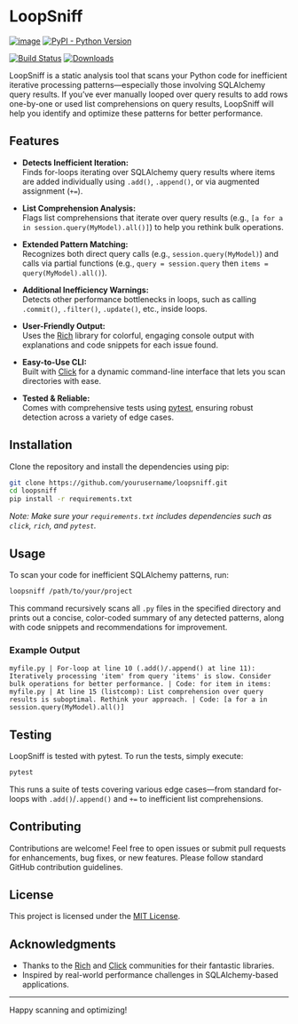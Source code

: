 # LoopSniff

[![image](https://img.shields.io/pypi/v/loopsniff.svg)](https://pypi.org/project/loopsniff/)
[![PyPI - Python Version](https://img.shields.io/pypi/pyversions/loopsniff)](https://pypi.org/project/loopsniff/)

[![Build Status](https://travis-ci.com/jiri-otoupal/loopsniff.svg?branch=master)](https://travis-ci.com/github/jiri-otoupal/loopsniff)
[![Downloads](https://pepy.tech/badge/loopsniff)](https://pepy.tech/project/loopsniff)

LoopSniff is a static analysis tool that scans your Python code for inefficient iterative processing patterns—especially those involving SQLAlchemy query results. If you’ve ever manually looped over query results to add rows one-by-one or used list comprehensions on query results, LoopSniff will help you identify and optimize these patterns for better performance.

## Features

- **Detects Inefficient Iteration:**  
  Finds for-loops iterating over SQLAlchemy query results where items are added individually using `.add()`, `.append()`, or via augmented assignment (`+=`).

- **List Comprehension Analysis:**  
  Flags list comprehensions that iterate over query results (e.g., `[a for a in session.query(MyModel).all()]`) to help you rethink bulk operations.

- **Extended Pattern Matching:**  
  Recognizes both direct query calls (e.g., `session.query(MyModel)`) and calls via partial functions (e.g., `query = session.query` then `items = query(MyModel).all()`).

- **Additional Inefficiency Warnings:**  
  Detects other performance bottlenecks in loops, such as calling `.commit()`, `.filter()`, `.update()`, etc., inside loops.

- **User-Friendly Output:**  
  Uses the [Rich](https://github.com/Textualize/rich) library for colorful, engaging console output with explanations and code snippets for each issue found.

- **Easy-to-Use CLI:**  
  Built with [Click](https://click.palletsprojects.com/) for a dynamic command-line interface that lets you scan directories with ease.

- **Tested & Reliable:**  
  Comes with comprehensive tests using [pytest](https://docs.pytest.org/), ensuring robust detection across a variety of edge cases.

## Installation

Clone the repository and install the dependencies using pip:

```bash
git clone https://github.com/yourusername/loopsniff.git
cd loopsniff
pip install -r requirements.txt
```

*Note: Make sure your `requirements.txt` includes dependencies such as `click`, `rich`, and `pytest`.*

## Usage

To scan your code for inefficient SQLAlchemy patterns, run:

```bash
loopsniff /path/to/your/project
```

This command recursively scans all `.py` files in the specified directory and prints out a concise, color-coded summary of any detected patterns, along with code snippets and recommendations for improvement.

### Example Output

```
myfile.py | For-loop at line 10 (.add()/.append() at line 11): Iteratively processing 'item' from query 'items' is slow. Consider bulk operations for better performance. | Code: for item in items:
myfile.py | At line 15 (listcomp): List comprehension over query results is suboptimal. Rethink your approach. | Code: [a for a in session.query(MyModel).all()]
```

## Testing

LoopSniff is tested with pytest. To run the tests, simply execute:

```bash
pytest
```

This runs a suite of tests covering various edge cases—from standard for-loops with `.add()`/`.append()` and `+=` to inefficient list comprehensions.

## Contributing

Contributions are welcome! Feel free to open issues or submit pull requests for enhancements, bug fixes, or new features. Please follow standard GitHub contribution guidelines.

## License

This project is licensed under the [MIT License](LICENSE).

## Acknowledgments

- Thanks to the [Rich](https://github.com/Textualize/rich) and [Click](https://click.palletsprojects.com/) communities for their fantastic libraries.
- Inspired by real-world performance challenges in SQLAlchemy-based applications.

---

Happy scanning and optimizing!
